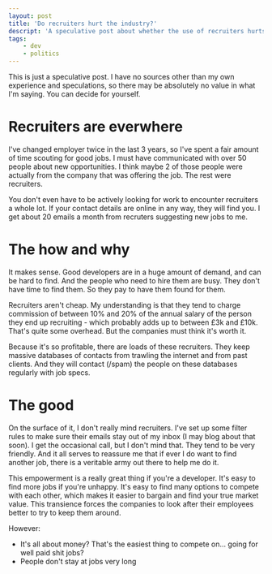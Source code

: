 ```yaml
---
layout: post
title: 'Do recruiters hurt the industry?'
descript: 'A speculative post about whether the use of recruiters hurts the web development industry'
tags:
    - dev
    - politics
---
```


This is just a speculative post. I have no sources other than my own experience and speculations, so there may be absolutely no value in what I'm saying. You can decide for yourself.

Recruiters are everwhere
===

I've changed employer twice in the last 3 years, so I've spent a fair amount of time scouting for good jobs. I must have communicated with over 50 people about new opportunities. I think maybe 2 of those people were actually from the company that was offering the job. The rest were recruiters.

You don't even have to be actively looking for work to encounter recruiters a whole lot. If your contact details are online in any way, they will find you. I get about 20 emails a month from recruters suggesting new jobs to me.

The how and why
===

It makes sense. Good developers are in a huge amount of demand, and can be hard to find. And the people who need to hire them are busy. They don't have time to find them. So they pay to have them found for them.

Recruiters aren't cheap. My understanding is that they tend to charge commission of between 10% and 20% of the annual salary of the person they end up recruiting - which probably adds up to between &pound;3k and &pound;10k. That's quite some overhead. But the companies must think it's worth it.

Because it's so profitable, there are loads of these recruiters. They keep massive databases of contacts from trawling the internet and from past clients. And they will contact (/spam) the people on these databases regularly with job specs.

The good
===

On the surface of it, I don't really mind recruiters. I've set up some filter rules to make sure their emails stay out of my inbox (I may blog about that soon). I get the occasional call, but I don't mind that. They tend to be very friendly. And it all serves to reassure me that if ever I do want to find another job, there is a veritable army out there to help me do it.

This empowerment is a really great thing if you're a developer. It's easy to find more jobs if you're unhappy. It's easy to find many options to compete with each other, which makes it easier to bargain and find your true market value. This transience forces the companies to look after their employees better to try to keep them around.

However:
- It's all about money? That's the easiest thing to compete on... going for well paid shit jobs?
- People don't stay at jobs very long
